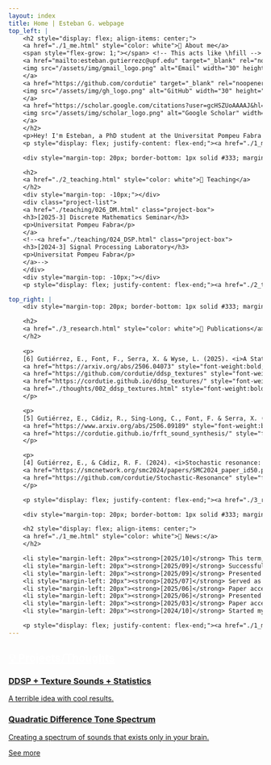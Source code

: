```yaml
---
layout: index
title: Home | Esteban G. webpage
top_left: |
    <h2 style="display: flex; align-items: center;">
    <a href="./1_me.html" style="color: white">🎵 About me</a>
    <span style="flex-grow: 1;"></span> <!-- This acts like \hfill -->
    <a href="mailto:esteban.gutierrezc@upf.edu" target="_blank" rel="noopener">
    <img src="/assets/img/gmail_logo.png" alt="Email" width="30" height="30"/>
    </a>
    <a href="https://github.com/cordutie" target="_blank" rel="noopener">
    <img src="/assets/img/gh_logo.png" alt="GitHub" width="30" height="30" style="margin-left: 0.3rem;" />
    </a>
    <a href="https://scholar.google.com/citations?user=gcHSZUoAAAAJ&hl=es" target="_blank" rel="noopener">
    <img src="/assets/img/scholar_logo.png" alt="Google Scholar" width="30" height="30" style="margin-left: 0.3rem;" />
    </a>
    </h2>
    <p>Hey! I'm Esteban, a PhD student at the Universitat Pompeu Fabra in Barcelona. My current research focuses on sound representation for conditioned sound generation under the supervision of Xavier Serra and Frederic Font. If you wanna know more about me, press the link below 🙂</p>
    <p style="display: flex; justify-content: flex-end;"><a href="./1_me.html">See more</a></p>

    <div style="margin-top: 20px; border-bottom: 1px solid #333; margin-bottom: 20px;"></div>

    <h2>
    <a href="./2_teaching.html" style="color: white">📓 Teaching</a>
    </h2>   
    <div style="margin-top: -10px;"></div> 
    <div class="project-list">
    <a href="./teaching/026_DM.html" class="project-box">
    <h3>[2025-3] Discrete Mathematics Seminar</h3>
    <p>Universitat Pompeu Fabra</p>
    </a>
    <!--<a href="./teaching/024_DSP.html" class="project-box">
    <h3>[2024-3] Signal Processing Laboratory</h3>
    <p>Universitat Pompeu Fabra</p>
    </a>-->
    </div>
    <div style="margin-top: -10px;"></div>
    <p style="display: flex; justify-content: flex-end;"><a href="./2_teaching.html">See past courses</a></p> 

top_right: |
    <div style="margin-top: 20px; border-bottom: 1px solid #333; margin-bottom: 20px;"></div>

    <h2>
    <a href="./3_research.html" style="color: white">📄 Publications</a>
    </h2>   
    
    <p>
    [6] Gutiérrez, E., Font, F., Serra, X. & Wyse, L. (2025). <i>A Statistics-Driven Differentiable Approach for Sound Texture Synthesis and Analysis.</i> Proceedings of the 28th International Conference on Digital Audio Effects (DAFx25).
    <a href="https://arxiv.org/abs/2506.04073" style="font-weight:bold;">[DOI]</a>
    <a href="https://github.com/cordutie/ddsp_textures" style="font-weight:bold;">[Repository]</a>
    <a href="https://cordutie.github.io/ddsp_textures/" style="font-weight:bold;">[Webpage]</a>
    <a href="./thoughts/002_ddsp_textures.html" style="font-weight:bold;">[Dissemination Post]</a>
    </p>

    <p>
    [5] Gutiérrez, E., Cádiz, R., Sing-Long, C., Font, F. & Serra, X. (2025). <i>Fractional Fourier Synthesis.</i> International Computer Music Conference 2025: Curiosity Play Innovation. Michigan Publishing Services.
    <a href="https://www.arxiv.org/abs/2506.09189" style="font-weight:bold;">[DOI]</a>
    <a href="https://cordutie.github.io/frft_sound_synthesis/" style="font-weight:bold;">[Webpage]</a>
    </p>

    <p>
    [4] Gutiérrez, E., & Cádiz, R. F. (2024). <i>Stochastic resonance: Molding sounds from noise.</i> Proceedings of the 21st Sound and Music Computing Conference, July 4–6, Porto, Portugal.
    <a href="https://smcnetwork.org/smc2024/papers/SMC2024_paper_id50.pdf" style="font-weight:bold;">[DOI]</a>
    <a href="https://github.com/cordutie/Stochastic-Resonance" style="font-weight:bold;">[Repository]</a>
    </p>

    <p style="display: flex; justify-content: flex-end;"><a href="./3_research.html">See past publications</a></p>   

    <div style="margin-top: 20px; border-bottom: 1px solid #333; margin-bottom: 20px;"></div>

    <h2 style="display: flex; align-items: center;">
    <a href="./1_me.html" style="color: white">📰 News:</a>
    </h2>

    <li style="margin-left: 20px"><strong>[2025/10]</strong> This term, I’ll be teaching Discrete Mathematics at Universitat Pompeu Fabra.</li>
    <li style="margin-left: 20px"><strong>[2025/09]</strong> Successfully defended my PhD proposal!</li>
    <li style="margin-left: 20px"><strong>[2025/09]</strong> Presented my paper on custom texture sound loss and neural network models, accepted at DAFx 2025, in Ancona, Italy.</li>
    <li style="margin-left: 20px"><strong>[2025/07]</strong> Served as a Teaching Assistant at the Generative Music AI Workshop at Universitat Pompeu Fabra.</li>
    <li style="margin-left: 20px"><strong>[2025/06]</strong> Paper accepted at DAFx! See you in Italy :)</li>
    <li style="margin-left: 20px"><strong>[2025/06]</strong> Presented my paper on sound synthesis using the Fractional Fourier Transform, accepted at ICMC 2025, in Boston, USA.</li>
    <li style="margin-left: 20px"><strong>[2025/03]</strong> Paper accepted at ICMC! See you in the USA :)</li>
    <li style="margin-left: 20px"><strong>[2024/10]</strong> Started my PhD in Engineering with the Music Technology Group at Universitat Pompeu Fabra.</li>

    <p style="display: flex; justify-content: flex-end;"><a href="./1_me.html">See more</a></p>
---
```


<!-- Proyectooos -->

<div class="bottom-section">

<h2>
<a href="./5_thoughts.html" style="color: white">💡 Projects/Thoughts</a>
</h2>

<div class="project-list">

  <a href="./thoughts/002_ddsp_textures.html" class="project-box">
    <div class="project-box-content">
      <div class="project-text">
        <h3>DDSP + Texture Sounds + Statistics</h3>
        <p>A terrible idea with cool results.</p>
      </div>
      <!-- <div class="project-image">
        <img src="/assets/img/project1.png" alt="Project 1 image" />
      </div> -->
    </div>
  </a>

  <a href="./thoughts/001_QDT.html" class="project-box">
    <div class="project-box-content">
      <div class="project-text">
        <h3>Quadratic Difference Tone Spectrum</h3>
        <p>Creating a spectrum of sounds that exists only in your brain.</p>
      </div>
      <!-- <div class="project-image">
        <img src="/assets/img/project3.png" alt="Project 3 image" />
      </div> -->
    </div>
  </a>

</div>

<p><a href="./5_thoughts.html">See more</a></p>

</div>

<!-- Músicaaaa -->

<!-- <div class="bottom-section">

<h2>
<a href="./5_thoughts.html" style="color: white">🎧 Music</a>
</h2>

<div class="project-list">
  <a href="./music/005_ddsp_textures.html" class="project-box">
    <div class="project-box-content">
      <div class="project-text">
        <h3>DDSP + Texture Sounds + Statistics</h3>
        <p>A terrible idea with cool results.</p>
      </div>
    </div>
  </a>

</div>

<p><a href="./4_music.html">See more</a></p>

</div> -->

<!-- ## Tutorial

[see more](./5_tutorial.html) -->
